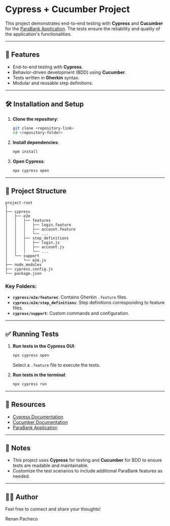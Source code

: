 # Cypress + Cucumber Project

This project demonstrates end-to-end testing with **Cypress** and **Cucumber** for the [ParaBank Application](https://parabank.parasoft.com/parabank/index.htm). The tests ensure the reliability and quality of the application's functionalities.

---

## 🚀 Features

- End-to-end testing with **Cypress**.
- Behavior-driven development (BDD) using **Cucumber**.
- Tests written in **Gherkin** syntax.
- Modular and reusable step definitions.

---

## 🛠️ Installation and Setup

1. **Clone the repository**:
   ```bash
   git clone <repository-link>
   cd <repository-folder>
   ```

2. **Install dependencies**:
   ```bash
   npm install
   ```

3. **Open Cypress**:
   ```bash
   npx cypress open
   ```

---

## 📁 Project Structure

```
project-root
│
├── cypress
│   ├── e2e
│   │   ├── features
│   │   │   ├── login.feature
│   │   │   ├── account.feature
│   │   │   └── ...
│   │   ├── step_definitions
│   │   │   ├── login.js
│   │   │   ├── account.js
│   │   │   └── ...
│   └── support
│       └── e2e.js
├── node_modules
├── cypress.config.js
└── package.json
```

### Key Folders:
- **`cypress/e2e/features`**: Contains Gherkin `.feature` files.
- **`cypress/e2e/step_definitions`**: Step definitions corresponding to feature files.
- **`cypress/support`**: Custom commands and configuration.

---

## ✅ Running Tests

1. **Run tests in the Cypress GUI**:
   ```bash
   npx cypress open
   ```
   Select a `.feature` file to execute the tests.

2. **Run tests in the terminal**:
   ```bash
   npx cypress run
   ```

---


## 🔗 Resources

- [Cypress Documentation](https://docs.cypress.io/)
- [Cucumber Documentation](https://cucumber.io/docs/)
- [ParaBank Application](https://parabank.parasoft.com/parabank/index.htm)

---

## 📌 Notes

- This project uses **Cypress** for testing and **Cucumber** for BDD to ensure tests are readable and maintainable.
- Customize the test scenarios to include additional ParaBank features as needed.

---

## 🧑‍💻 Author
Feel free to connect and share your thoughts! 

Renan Pacheco

